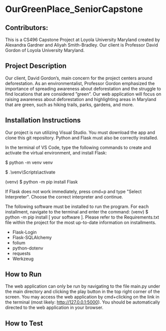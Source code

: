 # OurGreenPlace_SeniorCapstone

## Contributors: 
This is a CS496 Capstone Project at Loyola University Maryland created by Alexandra Gardner and Aliyah Smith-Bradley. Our client is Professor David Gordon of Loyola University Maryland.

## Project Description
Our client, David Gordon’s, main concern for the project centers around deforestation. As an environmentalist, Professor Gordon emphasized the importance of spreading awareness about deforestation and
the struggle to find locations that are considered ”green”. Our web application will focus on raising
awareness about deforestation and highlighting areas in Maryland that are green, such as hiking trails,
parks, gardens, and more.

## Installation Instructions
Our project is run utilizing Visual Studio. You must download the app and clone this git repository. Python and Flask must also be correctly installed.   

In the terminal of VS Code, type the following commands to create and activate the virtual environment, and install Flask: 

  $ python -m venv venv

  $ .\venv\Scripts\activate

  (venv) $ python -m pip install Flask 

If Flask does not work immediately, press cmd+p and type "Select Interpreter". Choose the correct interpreter and continue.   

The following software must be installed to run the program. For each installment, navigate to the terminal and enter the command: (venv) $ python -m pip install [ your software ]. Please refer to the Requirements.txt file within the project for the most up-to-date information on installments. 

- Flask-Login
- Flask-SQLAlchemy
- folium
- python-dotenv
- requests
- Werkzeug

## How to Run
The web application can only be run by navigating to the file main.py under the main directory and clicking the play button in the top right corner of the screen. You may access the web application by cmd+clicking on the link in the terminal (most likely: http://127.0.0.1:5000). You should be automatically directed to the web application in your browser.    

## How to Test

